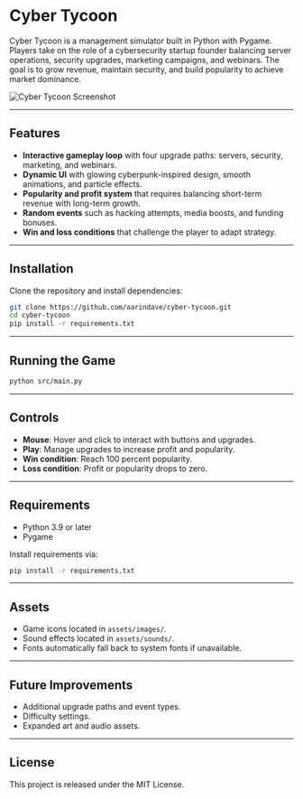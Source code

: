 # Cyber Tycoon

Cyber Tycoon is a management simulator built in Python with Pygame. Players take on the role of a cybersecurity startup founder balancing server operations, security upgrades, marketing campaigns, and webinars. The goal is to grow revenue, maintain security, and build popularity to achieve market dominance.

![Cyber Tycoon Screenshot](docs/screenshot.png)

---

## Features

- **Interactive gameplay loop** with four upgrade paths: servers, security, marketing, and webinars.  
- **Dynamic UI** with glowing cyberpunk-inspired design, smooth animations, and particle effects.  
- **Popularity and profit system** that requires balancing short-term revenue with long-term growth.  
- **Random events** such as hacking attempts, media boosts, and funding bonuses.  
- **Win and loss conditions** that challenge the player to adapt strategy.  

---

## Installation

Clone the repository and install dependencies:

```bash
git clone https://github.com/aarindave/cyber-tycoon.git
cd cyber-tycoon
pip install -r requirements.txt
````

---

## Running the Game

```bash
python src/main.py
```

---

## Controls

* **Mouse**: Hover and click to interact with buttons and upgrades.
* **Play**: Manage upgrades to increase profit and popularity.
* **Win condition**: Reach 100 percent popularity.
* **Loss condition**: Profit or popularity drops to zero.

---

## Requirements

* Python 3.9 or later
* Pygame

Install requirements via:

```bash
pip install -r requirements.txt
```

---

## Assets

* Game icons located in `assets/images/`.
* Sound effects located in `assets/sounds/`.
* Fonts automatically fall back to system fonts if unavailable.

---

## Future Improvements

* Additional upgrade paths and event types.
* Difficulty settings.
* Expanded art and audio assets.

---

## License

This project is released under the MIT License.
